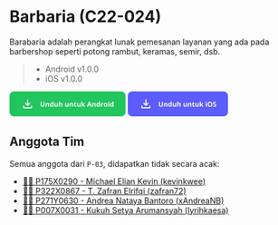 # Barbaria (C22-024)

Barabaria adalah perangkat lunak pemesanan layanan yang ada pada barbershop seperti potong rambut, keramas, semir, dsb.

> - Android v1.0.0
> - iOS v1.0.0

[![android](https://github.com/C22-024/.github/blob/main/img/android.png)](https://github.com)
[![ios](https://github.com/C22-024/.github/blob/main/img/ios.png)](https://github.com)

## Anggota Tim

Semua anggota dari `P-03`, didapatkan tidak secara acak:

- [👨‍🎓 P175X0290 - Michael Elian Kevin (kevinkwee)](https://github.com/kevinkwee)
- [👨‍🎓 P322X0867 - T. Zafran Elrifqi (zafran72)](https://github.com/zafran72)
- [👩‍🎓 P271Y0630 - Andrea Nataya Bantoro (xAndreaNB)](https://github.com/xAndreaNB)
- [👨‍🎓 P007X0031 - Kukuh Setya Arumansyah (lyrihkaesa)](https://github.com/lyrihkaesa)
